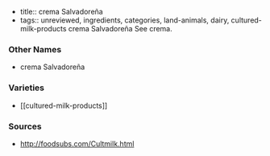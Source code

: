 - title:: crema Salvadoreña
- tags:: unreviewed, ingredients, categories, land-animals, dairy, cultured-milk-products
crema Salvadoreña See crema.

### Other Names

* crema Salvadoreña

### Varieties

* [[cultured-milk-products]]

### Sources
* http://foodsubs.com/Cultmilk.html
